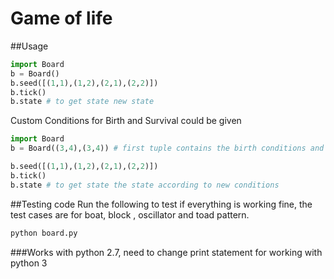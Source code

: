 # Game of life

##Usage


```python
import Board
b = Board()
b.seed([(1,1),(1,2),(2,1),(2,2)])
b.tick()
b.state # to get state new state
```

Custom Conditions for Birth and Survival could be given

```python
import Board
b = Board((3,4),(3,4)) # first tuple contains the birth conditions and second tuple contains the survival conditions

b.seed([(1,1),(1,2),(2,1),(2,2)])
b.tick()
b.state # to get state the state according to new conditions

```

##Testing code
Run the following to test if everything is working fine, the test cases are for boat, block , oscillator and toad pattern.

```sh 
python board.py

```


###Works with python 2.7, need to change print statement for working with python 3

